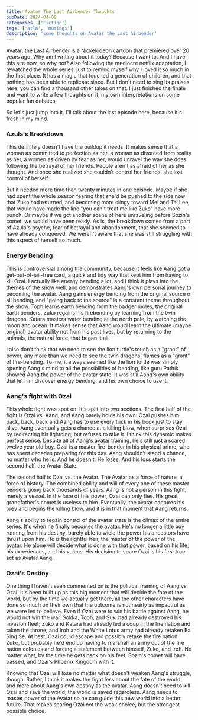 ```yaml
---
title: Avatar The Last Airbender Thoughts
pubDate: 2024-04-09
categories: ['Fiction']
tags: ['atla', 'musings']
description: 'some thoughts on Avatar the Last Airbender'
---
```


Avatar: the Last Airbender is a Nickelodeon cartoon that premiered over 20 years ago. Why am I writing about it today? Because I want to. And I have this site now, so why not? Also following the mediocre netflix adaptation, I rewatched the whole series, just to remind myself why I loved it so much in the first place. It has a magic that touched a generation of children, and that nothing has been able to replicate since. But I don't need to sing its praises here, you can find a thousand other takes on that. I just finished the finale and want to write a few thoughts on it, my own interpretations on some popular fan debates.

So let's just jump into it. I'll talk about the last episode here, because it's fresh in my mind.

### Azula's Breakdown
This definitely doesn't have the buildup it needs. It makes sense that a woman as committed to perfection as her, a woman as divorced from reality as her, a women as driven by fear as her, would unravel the way she does following the betrayal of her friends. People aren't as afraid of her as she thought. And once she realized she couldn't control her friends, she lost control of herself.

But it needed more time than twenty minutes in one episode. Maybe if she had spent the whole season fearing that she'd be pushed to the side now that Zuko had returned, and becoming more clingy toward Mei and Tai Lee, that would have made the line "you can't treat me like Zuko" have more punch. Or maybe if we got another scene of here unraveling before Sozin's comet, we would have been ready. As is, the breakdown comes from a part of Azula's psyche, fear of betrayal and abandonment, that she seemed to have already conquered. We weren't aware that she was still struggling with this aspect of herself so much.

### Energy Bending
This is controversial among the community, because it feels like Aang got a get-out-of-jail-free card, a quick and tidy way that kept him from having to kill Ozai. I actually like energy bending a lot, and I think it plays into the themes of the show well, and demonstrates Aang's own personal journey to becoming the avatar. Aang gains energy bending from the original source of all bending, and "going back to the source" is a constant theme throughout the show. Toph learns earth bending from the badger moles, the original earth benders. Zuko regains his firebending by learning from the twin dragons. Katara masters water bending at the north pole, by watching the moon and ocean. It makes sense that Aang would learn the ultimate (maybe original) avatar ability not from his past lives, but by returning to the animals, the natural force, that began it all.

I also don't think that we need to see the lion turtle's touch as a "grant" of power, any more than we need to see the twin dragons' flames as a "grant" of fire-bending. To me, it always seemed like the lion turtle was simply opening Aang's mind to all the possibilities of bending, like guru Pathik showed Aang the power of the avatar state. It was still Aang's own ability that let him discover energy bending, and his own choice to use it.

### Aang's fight with Ozai
This whole fight was spot on. It's split into two sections. The first half of the fight is Ozai vs. Aang, and Aang barely holds his own. Ozai pushes him back, back, back and Aang has to use every trick in his book just to stay alive. Aang eventually gets a chance at a killing blow, when surprises Ozai by redirecting his lightning, but refuses to take it. I think this dynamic makes perfect sense. Despite all of Aang's avatar training, he's still just a scared twelve year old boy. Ozai is a master fire-bender in his physical prime, who has spent decades preparing for this day. Aang shouldn't stand a chance, no matter who he is. And he doesn't. He loses. And his loss starts the second half, the Avatar State.

The second half is Ozai vs. the Avatar. The Avatar as a force of nature, a force of history. The combined ability and will of every one of these master benders going back thousands of years. Aang is not a person in this fight, merely a vessel. In the face of this power, Ozai can only flee. His great grandfather's comet is useless to him. Eventually, the avatar captures his prey and begins the killing blow, and it is in that moment that Aang returns.

Aang's ability to regain control of the avatar state is the climax of the entire series. It's when he finally becomes the avatar. He's no longer a little boy running from his destiny, barely able to wield the power his ancestors have thrust upon him. He is the rightful heir, the master of the power of the avatar. He alone will decide what is done with that power, based on his life, his experiences, and his values. His decision to spare Ozai is his first true act as Avatar Aang.

### Ozai's Destiny
One thing I haven't seen commented on is the political framing of Aang vs. Ozai. It's been built up as this big moment that will decide the fate of the world, but by the time we actually get there, all the other characters have done so much on their own that the outcome is not nearly as impactful as we were led to believe. Even if Ozai were to win his battle against Aang, he would not win the war. Sokka, Toph, and Suki had already destroyed his invasion fleet; Zuko and Katara had already led a coup in the fire nation and taken the throne; and Iroh and the White Lotus army had already retaken Ba Sing Se. At best, Ozai could escape and possibly retake the fire nation Zuko, but probably he'd end up having to marshall an army out of the fire nation colonies and forcing a stalement between himself, Zuko, and Iroh. No matter what, by the time he gets back on his feet, Sozin's comet will have passed, and Ozai's Phoenix Kingdom with it.

Knowing that Ozai will lose no matter what doesn't weaken Aang's struggle, though. Rather, I think it makes the fight less about the fate of the world, and more about Aang's own destiny as the avatar. Aang doesn't need to kill Ozai and save the world, the world is saved regardless. Aang needs to master power of the Avatar so he can guide this new world into a better future. That makes sparing Ozai not the weak choice, but the strongest possible choice.

